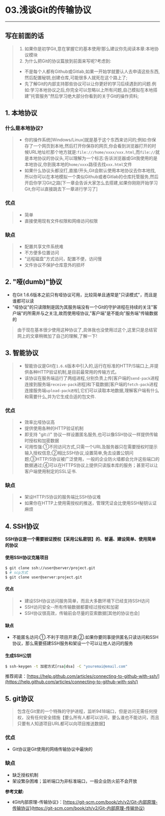 # 03.浅谈Git的传输协议
---
## 写在前面的话
> 1. 如果你是初学Git,意在掌握它的基本使用!那么建议你先阅读本章:本地协议模块
> 2. 为什么把Git的协议篇放到前面来写呢?考虑到:
> - 不是每个人都有Github或Gitlab,如果一开始学就要认人去申请这些东西,然后配置秘钥,创建仓库,可能很多人就死在这个路上了;
> - 先了解Git的内部支持那些协议可以让你更好的学习后续遇到的问题.例如:学习本地协议之后,你完全可以忽略以上所有问题,自己模拟在本地搭建"托管服务"然后学习绝大部分你看到的关于Git的操作资料;

## 1. 本地协议
### 什么是本地协议?
> - 你的操作系统[Windows/Linux]就是基于这个东西来访问的;例如:你保存了一个网页到本地,然后打开你保存的网页,你会看到浏览器打开的时候URL地址栏那个地方就是:`file:///home/xxxx/xxx.html`,而`file://`就是本地协议的协议头,可以理解为一个标志:告诉浏览器或Git我使用的是本地协议,你到我本地的`home/xxxx`路径去找`xxx.html`文件
> - 如果什么协议头都没打,直接/开头,Git会默认使用本地协议去你本地找,所以你可以在本地模拟一个类似Github或者Gitlab的仓库托管服务,然后开启你学习Git之路[下一章会告诉大家怎么去搭建,如果你刚刚开始学习Git,你可以直接跳去下一章进行学习了]

### 优点
> - 简单
> - 直接使用现有文件权限和网络访问权限

### 缺点
> - 配置共享文件系统难
> - 不方便多位置访问
> - "远程磁盘"方式访问，配置不便，访问慢
> - 文件协议不保护仓库意外的损坏

## 2. "哑(dumb)"协议
- 在Git 1.6.6版本之前只有哑协议可用，比较简单且通常是"只读模式"，而且是谁都可以读
- "哑协议"的只读限制是因为其服务端没有一个Git的守护进程在持续的关注"客户端"的所需并与之关注,故而使用哑协议,"客户端"是不能向"服务端"传输数据的

> 由于现在基本很少使用这种协议了,具体我也没使用过这个,这里只是总结官网上的文章稍微加了自己的理解,了解一下!

## 3. 智能协议
> - 智能协议是Git在`1.6.6`版本中引入的,运行在标准的HTTP/S端口上,并提供各种HTTP验证机制,是目前最常用的传输方式。
> - 该协议在服务端运行了两组进程,分别负责上传[客户端的`send-pack`进程连接到服务端`receive-pack`进程]和下载数据[客户端的`fetch-pack`进程连接服务端`upload-pack进程`],它们可以读取本地数据,理解客户端有什么和需要什么,并为它生成合适的包文件.

### 优点
> - 效率比哑协议高
> - 提供使用各种的HTTP验证机制
> - 即支持 "git://" 协议一样设置匿名服务,也可以像SSH协议一样提供传输时授权和加密数据
> - 可用性强:①不同访问方式,只需一个URL及服务器只在需要授权时提示输入授权信息;②相比SSH协议,设置简单,免去设置公钥问题;③HTTP/S协议被广泛使用，一般的企业防火墙都会允许这些端口的数据通过;④可以在HTTPS协议上提供只读版本库的服务；甚至可以让客户端使用制定的SSL证书.

### 缺点
> - 架设HTTP/S协议的服务端比SSH协议难
> - 如果你在HTTP上使用需授权的推送，管理凭证会比使用SSH秘钥认证麻烦

## 4. SSH协议
**SSH协议是一个需要验证授权【采用公私密钥】的、普遍、建设简单、使用简单的协议**

#### 使用SSH协议克隆项目 
```sh
$ git clone ssh://user@server/project.git 
$ # scp方式
$ git clone user@server:project.git
```

#### 优点
> - 建设SSH协议访问服务简单，而且大多数环境下已经支持SSH访问
> - SSH访问安全--所有传输数据都要经过授权和加密
> - SSH协议很高效，传输前会尽量的亚索数据[其他的协议也会]

#### 缺点
- 不能匿名访问:①.不利于项目开源;②.如果你要同事提供匿名只读访问和SSH协议，那么需要搭建SSH服务和架设一个可以让他人访问的服务

#### 生成SSH公钥
```sh
$ ssh-keygen -t 加密方式[rsa|dsa] -C "youremai@email.com"
```
推荐阅读：[https://help.github.com/articles/connecting-to-github-with-ssh/](https://help.github.com/articles/connecting-to-github-with-ssh/)


## 5. git协议
> 包含在Git里的一个特殊的守护进程，监听9418端口，但是访问无需任何授权，没有任何安全措施【要么所有人都可以访问，要么谁也不能访问，而且只要有人知道项目URL都可以向项目推送数据】

### 优点
- Git协议是Git使用的网络传输协议中最快的

### 缺点
- 缺乏授权机制
- 架设繁杂困难；监听端口为非标准端口，一般企业防火前不会开放

**参考文献:**
- 《Git内部原理-传输协议》：[https://git-scm.com/book/zh/v2/Git-内部原理-传输协议](https://git-scm.com/book/zh/v2/Git-内部原理-传输协议)